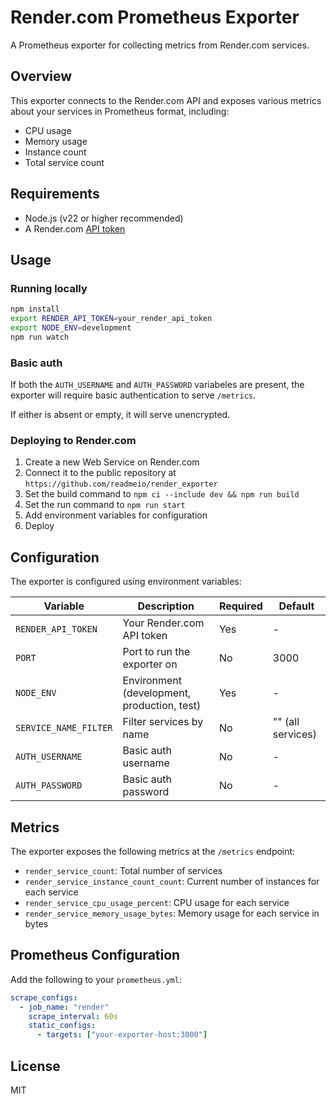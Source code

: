 # Render.com Prometheus Exporter

A Prometheus exporter for collecting metrics from Render.com services.

## Overview

This exporter connects to the Render.com API and exposes various metrics about your services in Prometheus format, including:

- CPU usage
- Memory usage
- Instance count
- Total service count

## Requirements

- Node.js (v22 or higher recommended)
- A Render.com [API token](https://render.com/docs/api#1-create-an-api-key)

## Usage

### Running locally

```bash
npm install
export RENDER_API_TOKEN=your_render_api_token
export NODE_ENV=development
npm run watch
```

### Basic auth

If both the `AUTH_USERNAME` and `AUTH_PASSWORD` variabeles are present, the
exporter will require basic authentication to serve `/metrics`.

If either is absent or empty, it will serve unencrypted.

### Deploying to Render.com

1. Create a new Web Service on Render.com
2. Connect it to the public repository at `https://github.com/readmeio/render_exporter`
3. Set the build command to `npm ci --include dev && npm run build`
4. Set the run command to `npm run start`
5. Add environment variables for configuration
6. Deploy

## Configuration

The exporter is configured using environment variables:

| Variable              | Description                                 | Required | Default           |
| --------------------- | ------------------------------------------- | -------- | ----------------- |
| `RENDER_API_TOKEN`    | Your Render.com API token                   | Yes      | -                 |
| `PORT`                | Port to run the exporter on                 | No       | 3000              |
| `NODE_ENV`            | Environment (development, production, test) | Yes      | -                 |
| `SERVICE_NAME_FILTER` | Filter services by name                     | No       | "" (all services) |
| `AUTH_USERNAME`       | Basic auth username                         | No       | -                 |
| `AUTH_PASSWORD`       | Basic auth password                         | No       | -                 |

## Metrics

The exporter exposes the following metrics at the `/metrics` endpoint:

- `render_service_count`: Total number of services
- `render_service_instance_count_count`: Current number of instances for each service
- `render_service_cpu_usage_percent`: CPU usage for each service
- `render_service_memory_usage_bytes`: Memory usage for each service in bytes

## Prometheus Configuration

Add the following to your `prometheus.yml`:

```yaml
scrape_configs:
  - job_name: "render"
    scrape_interval: 60s
    static_configs:
      - targets: ["your-exporter-host:3000"]
```

## License

MIT
